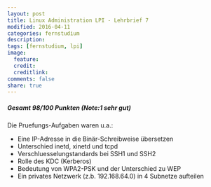 ```yaml
---
layout: post
title: Linux Administration LPI - Lehrbrief 7
modified: 2016-04-11
categories: fernstudium
description:
tags: [fernstudium, lpi]
image:
  feature:
  credit:
  creditlink:
comments: false
share: true
---
```


##### Gesamt 98/100 Punkten **(Note:1 sehr gut)**

Die Pruefungs-Aufgaben waren u.a.:
	
+ Eine IP-Adresse in die Binär-Schreibweise übersetzen
+ Unterschied inetd, xinetd und tcpd
+ Verschluesselungstandards bei SSH1 und SSH2
+ Rolle des KDC (Kerberos)
+ Bedeutung von WPA2-PSK und der Unterschied zu WEP
+ Ein privates Netzwerk (z.b. 192.168.64.0) in 4 Subnetze aufteilen


